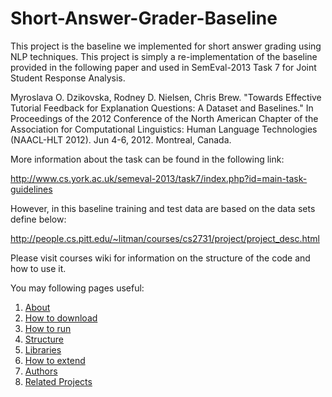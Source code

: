 Short-Answer-Grader-Baseline
============================

This project is the baseline we implemented for short answer grading using NLP techniques. This project is simply a re-implementation of the baseline provided in the following paper and used in SemEval-2013 Task 7 for Joint Student Response Analysis. 


Myroslava O. Dzikovska, Rodney D. Nielsen, Chris Brew. "Towards Effective Tutorial Feedback for Explanation Questions: A Dataset and Baselines." In Proceedings of the 2012 Conference of the North American Chapter of the Association for Computational Linguistics: Human Language Technologies (NAACL-HLT 2012). Jun 4-6, 2012. Montreal, Canada. 


More information about the task can be found in the following link:

http://www.cs.york.ac.uk/semeval-2013/task7/index.php?id=main-task-guidelines

However, in this baseline training and test data are based on the data sets define below:

http://people.cs.pitt.edu/~litman/courses/cs2731/project/project_desc.html

Please visit courses wiki for information on the structure of the code and how to use it.

You may following pages useful:<br>
1.  [About](https://github.com/salimm/Short-Answer-Grader-Baseline)<br>
2.  [How to download](https://github.com/salimm/Short-Answer-Grader-Baseline/wiki/How-to-download)<br>
3.  [How to run](https://github.com/salimm/Short-Answer-Grader-Baseline/wiki/How-to-run)<br>
4.  [Structure](https://github.com/salimm/Short-Answer-Grader-Baseline/wiki/Structure)<br>
5.  [Libraries](https://github.com/salimm/Short-Answer-Grader-Baseline/wiki/Libraries)<br>
6.  [How to extend](https://github.com/salimm/Short-Answer-Grader-Baseline/wiki/How-to-extend)<br>
7.  [Authors](https://github.com/salimm/Short-Answer-Grader-Baseline/wiki/Authors)<br>
8.  [Related Projects](https://github.com/salimm/Short-Answer-Grader-Baseline/wiki/Related-Projects)<br>
